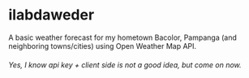 # ilabdaweder
A basic weather forecast for my hometown Bacolor, Pampanga (and neighboring towns/cities) using Open Weather Map API.

###### Yes, I know api key + client side is not a good idea, but come on now.
